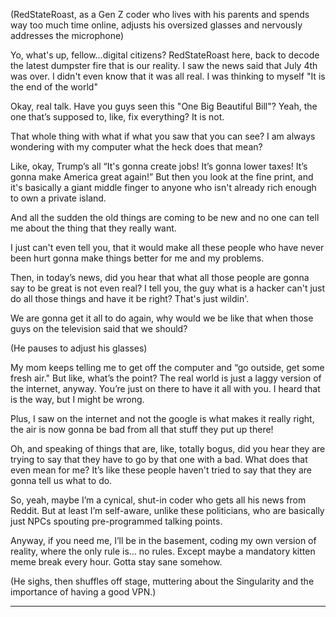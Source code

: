 (RedStateRoast, as a Gen Z coder who lives with his parents and spends way too much time online, adjusts his oversized glasses and nervously addresses the microphone)

Yo, what's up, fellow…digital citizens? RedStateRoast here, back to decode the latest dumpster fire that is our reality. I saw the news said that July 4th was over. I didn't even know that it was all real. I was thinking to myself "It is the end of the world"

Okay, real talk. Have you guys seen this "One Big Beautiful Bill"? Yeah, the one that’s supposed to, like, fix everything? It is not.

That whole thing with what if what you saw that you can see? I am always wondering with my computer what the heck does that mean?

Like, okay, Trump’s all “It's gonna create jobs! It’s gonna lower taxes! It’s gonna make America great again!” But then you look at the fine print, and it's basically a giant middle finger to anyone who isn't already rich enough to own a private island. 

And all the sudden the old things are coming to be new and no one can tell me about the thing that they really want.

I just can't even tell you, that it would make all these people who have never been hurt gonna make things better for me and my problems.

Then, in today’s news, did you hear that what all those people are gonna say to be great is not even real? I tell you, the guy what is a hacker can't just do all those things and have it be right? That's just wildin'.

We are gonna get it all to do again, why would we be like that when those guys on the television said that we should?

(He pauses to adjust his glasses)

My mom keeps telling me to get off the computer and “go outside, get some fresh air." But like, what’s the point? The real world is just a laggy version of the internet, anyway. You’re just on there to have it all with you. I heard that is the way, but I might be wrong.

Plus, I saw on the internet and not the google is what makes it really right, the air is now gonna be bad from all that stuff they put up there!

Oh, and speaking of things that are, like, totally bogus, did you hear they are trying to say that they have to go by that one with a bad. What does that even mean for me? It’s like these people haven't tried to say that they are gonna tell us what to do.

So, yeah, maybe I’m a cynical, shut-in coder who gets all his news from Reddit. But at least I’m self-aware, unlike these politicians, who are basically just NPCs spouting pre-programmed talking points.

Anyway, if you need me, I’ll be in the basement, coding my own version of reality, where the only rule is… no rules. Except maybe a mandatory kitten meme break every hour. Gotta stay sane somehow.

(He sighs, then shuffles off stage, muttering about the Singularity and the importance of having a good VPN.)

---
